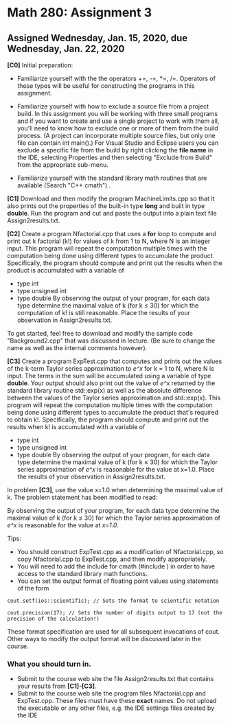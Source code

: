 # Math 280: Assignment 3
## Assigned Wednesday, Jan. 15, 2020, due Wednesday, Jan. 22, 2020

__[C0]__ Initial preparation:

* Familiarize yourself with the the operators +=, -=, *=, /=. Operators of these types will be useful for constructing the programs in this assignment.

* Familiarize yourself with how to exclude a source file from a project build. In this assignment you will be working with three small programs and if you want to create and use a single project to work with them all, you'll need to know how to exclude one or more of them from the build process. (A project can incorporate multiple source files, but only one file can contain int main().) For Visual Studio and Eclipse users you can exclude a specific file from the build by right clicking the __file name__ in the IDE, selecting Properties and then selecting "Exclude from Build" from the appropriate sub-menu.

* Familiarize yourself with the standard library math routines that are available (Search "C++ cmath") .


__[C1]__ Download and then modify the program MachineLimits.cpp so that it also prints out the properties of the built-in type __long__ and built in type __double__. Run the program and cut and paste the output into a plain text file Assign2results.txt.

__[C2]__ Create a program Nfactorial.cpp that uses a __for__ loop to compute and print out k factorial (k!) for values of k from 1 to N, where N is an integer input. This program will repeat the computation multiple times with the computation being done using different types to accumulate the product. Specifically, the program should compute and print out the results when the product is accumulated with a variable of

* type int
* type unsigned int
* type double
By observing the output of your program, for each data type determine the maximal value of k (for k ≤ 30) for which the computation of k! is still reasonable. Place the results of your observation in Assign2results.txt.

To get started, feel free to download and modify the sample code "Background2.cpp" that was discussed in lecture. (Be sure to change the name as well as the internal comments however).

__[C3]__ Create a program ExpTest.cpp that computes and prints out the values of the k-term Taylor series approximation to *e^x* for k = 1 to N, where N is input. The terms in the sum will be accumulated using a variable of type __double__. Your output should also print out the value of *e^x* returned by the standard library routine std::exp(x) as well as the absolute difference between the values of the Taylor series approximation and std::exp(x). This program will repeat the computation multiple times with the computation being done using different types to accumulate the product that's required to obtain k!. Specifically, the program should compute and print out the results when k! is accumulated with a variable of

* type int
* type unsigned int
* type double
By observing the output of your program, for each data type determine the maximal value of k (for k ≤ 30) for which the Taylor series approximation of *e^x* is reasonable for the value at x=1.0. Place the results of your observation in Assign2results.txt.

In problem __[C3]__, use the value x=1.0 when determining the maximal value of k. The problem statement has been modified to read: 

By observing the output of your program, for each data type determine the maximal value of k (for k ≤ 30) for which the Taylor series approximation of *e^x* is reasonable for the value at *x=1.0*.

Tips:

* You should construct ExpTest.cpp as a modification of Nfactorial.cpp, so copy Nfactorial.cpp to ExpTest.cpp, and then modify appropriately.
* You will need to add the include for cmath (#include <cmath>) in order to have access to the standard library math functions.
* You can set the output format of floating point values using statements of the form

`cout.setf(ios::scientific); // Sets the format to scientific notation`

`cout.precision(17); // Sets the number of digits output to 17 (not the precision of the calculation!)`

These format specification are used for all subsequent invocations of cout. Other ways to modify the output format will be discussed later in the course.
 

### What you should turn in.
* Submit to the course web site the file Assign2results.txt that contains your results from __[C1]-[C3]__.
* Submit to the course web site the program files Nfactorial.cpp and ExpTest.cpp. These files must have these __exact__ names. Do not upload the executable or any other files, e.g. the IDE settings files created by the IDE
